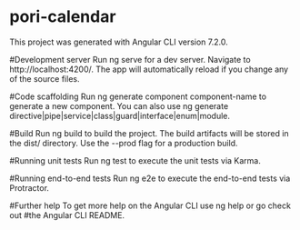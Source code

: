 # pori-calendar
This project was generated with Angular CLI version 7.2.0.

#Development server
Run ng serve for a dev server. Navigate to http://localhost:4200/. The app will automatically reload if you change any of the source files.

#Code scaffolding
Run ng generate component component-name to generate a new component. You can also use ng generate directive|pipe|service|class|guard|interface|enum|module.

#Build
Run ng build to build the project. The build artifacts will be stored in the dist/ directory. Use the --prod flag for a production build.

#Running unit tests
Run ng test to execute the unit tests via Karma.

#Running end-to-end tests
Run ng e2e to execute the end-to-end tests via Protractor.

#Further help
To get more help on the Angular CLI use ng help or go check out #the Angular CLI README.